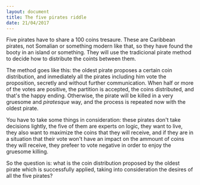 ```yaml
---
layout: document
title: The five pirates riddle
date: 21/04/2017
---
```


Five pirates have to share a 100 coins tresaure. These are Caribbean pirates,
not Somalian or something modern like that, so they have found the booty in an
island or something. They will use the tradicional pirate method to decide how
to distribute the coints between them.

The method goes like this: the oldest pirate proposes a certain coin
distribution, and inmediately all the pirates including him vote the
proposition, secretly and without further communication. When half or more of
the votes are positive, the partition is accepted, the coins distributed, and
that's the happy ending. Otherwise, the pirate will be killed in a very gruesome
and *piratesque* way, and the process is repeated now with the oldest pirate.

You have to take some things in consideration: these pirates don't take
decisions lightly, the five of them are experts on logic, they want to live,
they also want to maximize the coins that they will receive, and if they are in
a situation that their vote won't have an impact on the ammount of coins they
will receive, they prefeer to vote negative in order to enjoy the gruesome
killing.

So the question is: what is the coin distribution proposed by the oldest
pirate which is successfully applied, taking into consideration the desires of
all the five pirates?

